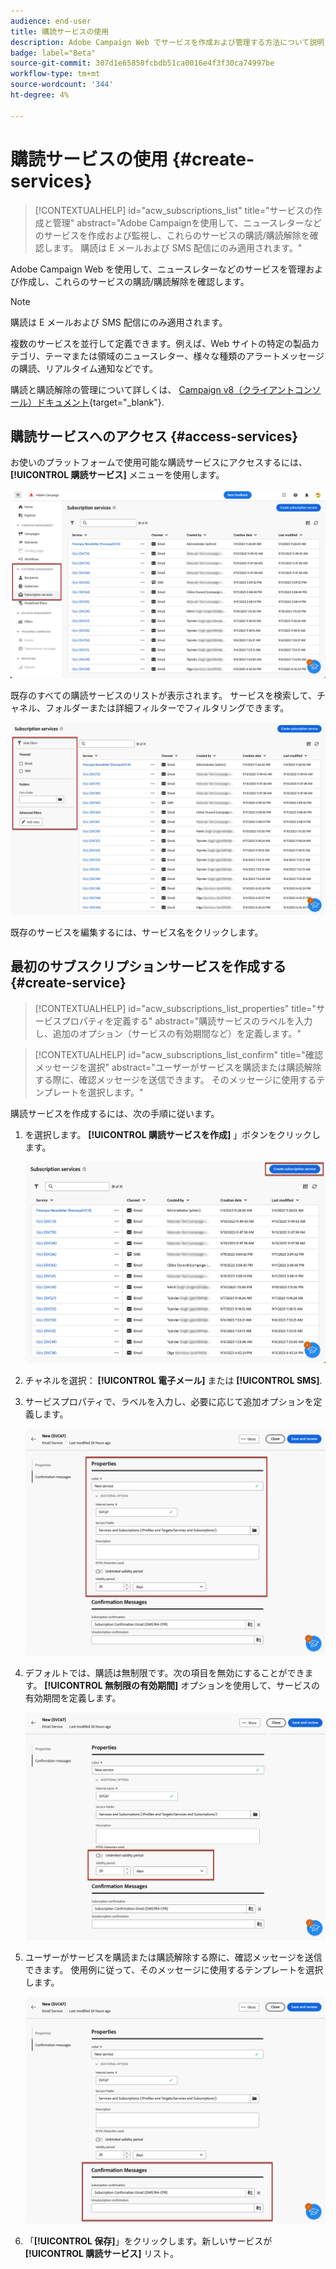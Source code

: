```yaml
---
audience: end-user
title: 購読サービスの使用
description: Adobe Campaign Web でサービスを作成および管理する方法について説明します
badge: label="Beta"
source-git-commit: 307d1e65850fcbdb51ca0016e4f3f30ca74997be
workflow-type: tm+mt
source-wordcount: '344'
ht-degree: 4%

---
```



# 購読サービスの使用 {#create-services}

>[!CONTEXTUALHELP]
>id="acw_subscriptions_list"
>title="サービスの作成と管理"
>abstract="Adobe Campaignを使用して、ニュースレターなどのサービスを作成および監視し、これらのサービスの購読/購読解除を確認します。 購読は E メールおよび SMS 配信にのみ適用されます。"

Adobe Campaign Web を使用して、ニュースレターなどのサービスを管理および作成し、これらのサービスの購読/購読解除を確認します。

>[!NOTE]
>
>購読は E メールおよび SMS 配信にのみ適用されます。

複数のサービスを並行して定義できます。例えば、Web サイトの特定の製品カテゴリ、テーマまたは領域のニュースレター、様々な種類のアラートメッセージの購読、リアルタイム通知などです。

購読と購読解除の管理について詳しくは、 [Campaign v8（クライアントコンソール）ドキュメント](https://experienceleague.adobe.com/docs/campaign/campaign-v8/audience/subscriptions.html){target="_blank"}.

## 購読サービスへのアクセス {#access-services}

お使いのプラットフォームで使用可能な購読サービスにアクセスするには、 **[!UICONTROL 購読サービス]** メニューを使用します。

![](assets/service-list.png)

既存のすべての購読サービスのリストが表示されます。 サービスを検索して、チャネル、フォルダーまたは詳細フィルターでフィルタリングできます。

![](assets/service-filters.png)

既存のサービスを編集するには、サービス名をクリックします。

## 最初のサブスクリプションサービスを作成する {#create-service}

>[!CONTEXTUALHELP]
>id="acw_subscriptions_list_properties"
>title="サービスプロパティを定義する"
>abstract="購読サービスのラベルを入力し、追加のオプション（サービスの有効期間など）を定義します。"

>[!CONTEXTUALHELP]
>id="acw_subscriptions_list_confirm"
>title="確認メッセージを選択"
>abstract="ユーザーがサービスを購読または購読解除する際に、確認メッセージを送信できます。 そのメッセージに使用するテンプレートを選択します。"

購読サービスを作成するには、次の手順に従います。

1. を選択します。 **[!UICONTROL 購読サービスを作成]** 」ボタンをクリックします。

   ![](assets/service-create-button.png)

1. チャネルを選択： **[!UICONTROL 電子メール]** または **[!UICONTROL SMS]**.

1. サービスプロパティで、ラベルを入力し、必要に応じて追加オプションを定義します。

   ![](assets/service-create-properties.png)

1. デフォルトでは、購読は無制限です。次の項目を無効にすることができます。 **[!UICONTROL 無制限の有効期間]** オプションを使用して、サービスの有効期間を定義します。 <!--The duration can be specified in days or months.TBC-->

   ![](assets/service-create-validity-period.png)

1. ユーザーがサービスを購読または購読解除する際に、確認メッセージを送信できます。 使用例に従って、そのメッセージに使用するテンプレートを選択します。

   ![](assets/service-create-confirmation-msg.png)

1. 「**[!UICONTROL 保存]**」をクリックします。新しいサービスが **[!UICONTROL 購読サービス]** リスト。

<!--
## Reporting

You can measure the effectiveness of your subscription services for SMS and email channels.

1. Select an existing service from the **[!UICONTROL Subscription services]** list.

1. From the service dashboard, click More > Reports?

1. Check the following indicators:

* Total numbers of subscribers

* Area graph with subscriptions and unsubscriptions. Use the dropwdown to change the time range. (24h, 48h, 1 week, 2 weeks, 1 month, 6 months)

* The breakdown by period. including subs, unsub, evolution in numbers and % and loyalty.
* Last updated / Next refresh time: these values are retrieved from the execution and schedule of the tracking workflow
-->


